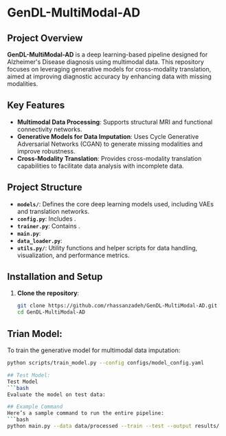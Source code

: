 # GenDL-MultiModal-AD

## Project Overview
**GenDL-MultiModal-AD** is a deep learning-based pipeline designed for Alzheimer's Disease diagnosis using multimodal data. This repository focuses on leveraging generative models for cross-modality translation, aimed at improving diagnostic accuracy by enhancing data with missing modalities.

## Key Features
- **Multimodal Data Processing**: Supports structural MRI and functional connectivity networks.
- **Generative Models for Data Imputation**: Uses Cycle Generative Adversarial Networks (CGAN) to generate missing modalities and improve robustness.
- **Cross-Modality Translation**: Provides cross-modality translation capabilities to facilitate data analysis with incomplete data.

## Project Structure
- **`models/`**: Defines the core deep learning models used, including VAEs and translation networks.
- **`config.py`**: Includes .
- **`trainer.py`**: Contains .
- **`main.py`**: 
- **`data_loader.py`**:
- **`utils.py/`**: Utility functions and helper scripts for data handling, visualization, and performance metrics.

## Installation and Setup
1. **Clone the repository**:
   ```bash
   git clone https://github.com/rhassanzadeh/GenDL-MultiModal-AD.git
   cd GenDL-MultiModal-AD


## Trian Model:
To train the generative model for multimodal data imputation:
```bash
python scripts/train_model.py --config configs/model_config.yaml

## Test Model:
Test Model
```bash
Evaluate the model on test data:

## Example Command
Here’s a sample command to run the entire pipeline:
```bash
python main.py --data data/processed --train --test --output results/

